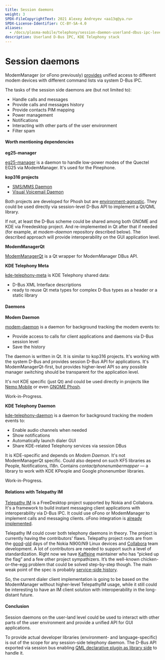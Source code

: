 ```yaml
---
title: Session daemons
weight: 3
SPDX-FileCopyrightText: 2021 Alexey Andreyev <aa13q@ya.ru>
SPDX-License-Identifier: CC-BY-SA-4.0
aliases:
  - /docs/plasma-mobile/telephony/session-daemon-userland-dbus-ipc-level/
description: Userland D-Bus IPC, KDE Telephony stack
---
```


# Session daemons

ModemManager (or oFono previously) [provides](system-daemon-userland-dbus-ipc-level/) unified access to different modem devices with different command lists via system D-Bus IPC.

The tasks of the session side daemons are (but not limited to):

* Handle calls and messages
* Provide calls and messages history
* Provide contacts PIM mapping
* Power management
* Notifications
* Interacting with other parts of the user environment
* Filter spam

#### Worth mentioning dependencies

**eg25-manager**

[eg25-manager](https://gitlab.com/mobian1/eg25-manager) is a daemon to handle low-power modes of the Quectel EG25 via ModemManager. It's used for the Pinephone.

**kop316 projects**

* [SMS/MMS Daemon](https://gitlab.com/kop316/mmsd)
* [Visual Voicemail Daemon](https://gitlab.com/kop316/vvmd)

Both projects are developed for Phosh but are [environment-agnostic](https://gitlab.com/kop316/vvmd/-/issues/5). They could be used directly via session-level D-Bus API to implement a Qt/QML library.

If not, at least the D-Bus scheme could be shared among both GNOME and KDE via Freedesktop project. And re-implemented in Qt after that if needed (for example, at _modem-daemon_ repository described below). The described approach will provide interoperability on the GUI application level.

**ModemManagerQt**

[ModemManagerQt](https://invent.kde.org/frameworks/modemmanager-qt) is a Qt wrapper for ModemManager DBus API.

**KDE Telephony Meta**

[kde-telephony-meta](https://invent.kde.org/plasma-mobile/plasma-dialer/-/tree/master/kde-telephony-meta/) is KDE Telephony shared data:

* D-Bus XML Interface descriptions
* ready to reuse Qt meta types for complex D-Bus types as a header or a static library

#### Daemons

**Modem Daemon**

[modem-daemon](https://invent.kde.org/plasma-mobile/plasma-dialer/-/tree/master/modem-daemon) is a daemon for background tracking the modem events to:

* Provide access to calls for client applications and daemons via D-Bus session level
* Save the history

The daemon is written in Qt. It is similar to kop316 projects. It's working with the system D-Bus and provides session D-Bus API for applications. It's ModemManagerQt-first, but provides higher-level API so any possible manager switching should be transparent for the application level.

It's not KDE specific (just Qt) and could be used directly in projects like [Nemo Mobile](https://nemomobile.net/) or even [GNOME Phosh](https://gitlab.gnome.org/World/Phosh/phosh).

Work-in-Progress.

**KDE Telephony Daemon**

[kde-telephony-daemon](https://invent.kde.org/plasma-mobile/plasma-dialer/-/tree/master/kde-telephony-daemon) is a daemon for background tracking the modem events to:

* Enable audio channels when needed
* Show notifications
* Automatically launch dialer GUI
* Share KDE-related Telephony services via session DBus

It is KDE-specific and depends on _Modem Daemon_. It's not ModemManagerQt specific. Could also depend on such KF5 libraries as People, Notifications, I18n. Contains _contactphonenumbermapper_ — a library to work with KDE KPeople and Google phonenumber libraries.

Work-in-Progress.

#### Relations with Telepathy IM

[Telepathy IM](https://github.com/TelepathyIM/wiki/wiki) is a FreeDesktop project supported by Nokia and Collabora. It's a framework to build instant messaging client applications with interoperability via D-Bus IPC. It could use oFono or ModemManager to implement calls and messaging clients. oFono integration is [already implemented](https://github.com/TelepathyIM/telepathy-qt/wiki/Connection-Managers#gsm).

Telepathy IM could cover both telephony daemons in theory. The project is currently having the contributors' flaws. Telepathy project roots are from the [good](https://translate.yandex.ru/translate?url=https%3A%2F%2Fhabr.com%2Fru%2Fpost%2F171325%2F\&lang=ru-en)-[old](https://en.wikipedia.org/wiki/Peter\_principle) days of the Nokia N900/N9 Linux devices and [Collabora](https://mail.gnome.org/archives/desktop-devel-list/2017-September/msg00047.html) team development. A lot of contributors are needed to support such a level of standardization. Right now we have [Kaffeine](https://matrix.to/#/@kaffeine:matrix.org) maintainer who has “picked up the flag” and a few other project sympathizers. It’s the well-known chicken-or-the-egg problem that could be solved step-by-step though. The main weak point of the spec is probably [service-side history](https://github.com/TelepathyIM/wiki/wiki/Specification-TODO-list#service-side-history).

So, the current dialer client implementation is going to be based on the ModemManager without higher-level TelepathyIM usage, while it still could be interesting to have an IM client solution with interoperability in the long-distant future.

#### Conclusion

Session daemons on the user-land level could be used to interact with other parts of the user environment and provide a unified API for GUI applications.

To provide actual developer libraries (environment- and language-specific) is out of the scope for any session-side telephony daemon. The D-Bus API exported via session bus enabling [QML declarative plugin as library side](qml-declarative-plugin-layer/) to handle it.
